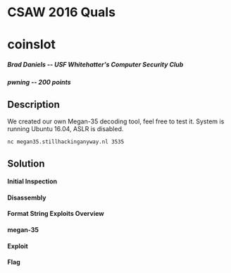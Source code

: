 # CSAW 2016 Quals
# coinslot
##### Brad Daniels -- USF Whitehatter's Computer Security Club
##### pwning -- 200 points
## Description

We created our own Megan-35 decoding tool, feel free to test it. System is running Ubuntu 16.04, ASLR is disabled.

`nc megan35.stillhackinganyway.nl 3535`

## Solution

#### Initial Inspection

#### Disassembly

#### Format String Exploits Overview

#### megan-35

#### Exploit

#### Flag

